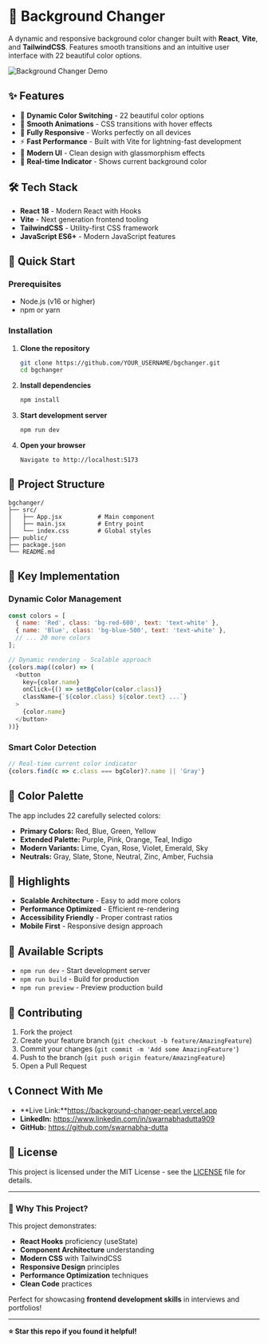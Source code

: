 # 🎨 Background Changer

A dynamic and responsive background color changer built with **React**, **Vite**, and **TailwindCSS**. Features smooth transitions and an intuitive user interface with 22 beautiful color options.

![Background Changer Demo](https://your-screenshot-url.com/demo.png)

## ✨ Features

- 🎯 **Dynamic Color Switching** - 22 beautiful color options
- 🚀 **Smooth Animations** - CSS transitions with hover effects  
- 📱 **Fully Responsive** - Works perfectly on all devices
- ⚡ **Fast Performance** - Built with Vite for lightning-fast development
- 🎨 **Modern UI** - Clean design with glassmorphism effects
- 🔄 **Real-time Indicator** - Shows current background color

## 🛠️ Tech Stack

- **React 18** - Modern React with Hooks
- **Vite** - Next generation frontend tooling
- **TailwindCSS** - Utility-first CSS framework
- **JavaScript ES6+** - Modern JavaScript features

## 🚀 Quick Start

### Prerequisites
- Node.js (v16 or higher)
- npm or yarn

### Installation

1. **Clone the repository**
   ```bash
   git clone https://github.com/YOUR_USERNAME/bgchanger.git
   cd bgchanger
   ```

2. **Install dependencies**
   ```bash
   npm install
   ```

3. **Start development server**
   ```bash
   npm run dev
   ```

4. **Open your browser**
   ```
   Navigate to http://localhost:5173
   ```

## 📁 Project Structure

```
bgchanger/
├── src/
│   ├── App.jsx          # Main component
│   ├── main.jsx         # Entry point
│   └── index.css        # Global styles
├── public/
├── package.json
└── README.md
```

## 🎯 Key Implementation

### Dynamic Color Management
```javascript
const colors = [
  { name: 'Red', class: 'bg-red-600', text: 'text-white' },
  { name: 'Blue', class: 'bg-blue-500', text: 'text-white' },
  // ... 20 more colors
];

// Dynamic rendering - Scalable approach
{colors.map((color) => (
  <button
    key={color.name}
    onClick={() => setBgColor(color.class)}
    className={`${color.class} ${color.text} ...`}
  >
    {color.name}
  </button>
))}
```

### Smart Color Detection
```javascript
// Real-time current color indicator
{colors.find(c => c.class === bgColor)?.name || 'Gray'}
```

## 🎨 Color Palette

The app includes 22 carefully selected colors:
- **Primary Colors:** Red, Blue, Green, Yellow
- **Extended Palette:** Purple, Pink, Orange, Teal, Indigo
- **Modern Variants:** Lime, Cyan, Rose, Violet, Emerald, Sky
- **Neutrals:** Gray, Slate, Stone, Neutral, Zinc, Amber, Fuchsia

## 🌟 Highlights

- **Scalable Architecture** - Easy to add more colors
- **Performance Optimized** - Efficient re-rendering
- **Accessibility Friendly** - Proper contrast ratios
- **Mobile First** - Responsive design approach

## 🔧 Available Scripts

- `npm run dev` - Start development server
- `npm run build` - Build for production
- `npm run preview` - Preview production build

## 🤝 Contributing

1. Fork the project
2. Create your feature branch (`git checkout -b feature/AmazingFeature`)
3. Commit your changes (`git commit -m 'Add some AmazingFeature'`)
4. Push to the branch (`git push origin feature/AmazingFeature`)
5. Open a Pull Request

## 📞 Connect With Me

- **Live Link:**https://background-changer-pearl.vercel.app
- **LinkedIn:** https://www.linkedin.com/in/swarnabhadutta909
- **GitHub:** https://github.com/swarnabha-dutta


## 📄 License

This project is licensed under the MIT License - see the [LICENSE](LICENSE) file for details.

---

### 🚀 Why This Project?

This project demonstrates:
- **React Hooks** proficiency (useState)
- **Component Architecture** understanding
- **Modern CSS** with TailwindCSS
- **Responsive Design** principles
- **Performance Optimization** techniques
- **Clean Code** practices

Perfect for showcasing **frontend development skills** in interviews and portfolios!

---

**⭐ Star this repo if you found it helpful!**